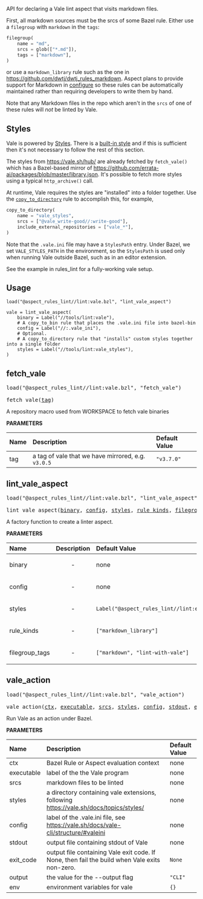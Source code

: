 <!-- Generated with Stardoc: http://skydoc.bazel.build -->

API for declaring a Vale lint aspect that visits markdown files.

First, all markdown sources must be the srcs of some Bazel rule.
Either use a `filegroup` with `markdown` in the `tags`:

```python
filegroup(
    name = "md",
    srcs = glob(["*.md"]),
    tags = ["markdown"],
)
```

or use a `markdown_library` rule such as the one in <https://github.com/dwtj/dwtj_rules_markdown>.
Aspect plans to provide support for Markdown in [configure]() so these rules can be automatically
maintained rather than requiring developers to write them by hand.

Note that any Markdown files in the repo which aren't in the `srcs` of one of these rules will *not*
be linted by Vale.

## Styles

Vale is powered by [Styles](https://vale.sh/docs/vale-cli/structure/#styles).
There is a [built-in style](https://vale.sh/docs/topics/styles/#built-in-style) and if this is
sufficient then it's not necessary to follow the rest of this section.

The styles from https://vale.sh/hub/ are already fetched by `fetch_vale()` which has a Bazel-based
mirror of https://github.com/errata-ai/packages/blob/master/library.json.
It's possible to fetch more styles using a typical `http_archive()` call.

At runtime, Vale requires the styles are "installed" into a folder together.
Use the [`copy_to_directory`](https://docs.aspect.build/rulesets/aspect_bazel_lib/docs/copy_to_directory/)
rule to accomplish this, for example,

```python
copy_to_directory(
    name = "vale_styles",
    srcs = ["@vale_write-good//:write-good"],
    include_external_repositories = ["vale_*"],
)
```

Note that the `.vale.ini` file may have a `StylesPath` entry.
Under Bazel, we set `VALE_STYLES_PATH` in the environment, so the `StylesPath` is used
only when running Vale outside Bazel, such as in an editor extension.

See the example in rules_lint for a fully-working vale setup.

## Usage

```starlark
load("@aspect_rules_lint//lint:vale.bzl", "lint_vale_aspect")

vale = lint_vale_aspect(
    binary = Label("//tools/lint:vale"),
    # A copy_to_bin rule that places the .vale.ini file into bazel-bin
    config = Label("//:.vale_ini"),
    # Optional.
    # A copy_to_directory rule that "installs" custom styles together into a single folder
    styles = Label("//tools/lint:vale_styles"),
)
```

<a id="fetch_vale"></a>

## fetch_vale

<pre>
load("@aspect_rules_lint//lint:vale.bzl", "fetch_vale")

fetch_vale(<a href="#fetch_vale-tag">tag</a>)
</pre>

A repository macro used from WORKSPACE to fetch vale binaries

**PARAMETERS**


| Name  | Description | Default Value |
| :------------- | :------------- | :------------- |
| <a id="fetch_vale-tag"></a>tag |  a tag of vale that we have mirrored, e.g. `v3.0.5`   |  `"v3.7.0"` |


<a id="lint_vale_aspect"></a>

## lint_vale_aspect

<pre>
load("@aspect_rules_lint//lint:vale.bzl", "lint_vale_aspect")

lint_vale_aspect(<a href="#lint_vale_aspect-binary">binary</a>, <a href="#lint_vale_aspect-config">config</a>, <a href="#lint_vale_aspect-styles">styles</a>, <a href="#lint_vale_aspect-rule_kinds">rule_kinds</a>, <a href="#lint_vale_aspect-filegroup_tags">filegroup_tags</a>)
</pre>

A factory function to create a linter aspect.

**PARAMETERS**


| Name  | Description | Default Value |
| :------------- | :------------- | :------------- |
| <a id="lint_vale_aspect-binary"></a>binary |  <p align="center"> - </p>   |  none |
| <a id="lint_vale_aspect-config"></a>config |  <p align="center"> - </p>   |  none |
| <a id="lint_vale_aspect-styles"></a>styles |  <p align="center"> - </p>   |  `Label("@aspect_rules_lint//lint:empty_styles")` |
| <a id="lint_vale_aspect-rule_kinds"></a>rule_kinds |  <p align="center"> - </p>   |  `["markdown_library"]` |
| <a id="lint_vale_aspect-filegroup_tags"></a>filegroup_tags |  <p align="center"> - </p>   |  `["markdown", "lint-with-vale"]` |


<a id="vale_action"></a>

## vale_action

<pre>
load("@aspect_rules_lint//lint:vale.bzl", "vale_action")

vale_action(<a href="#vale_action-ctx">ctx</a>, <a href="#vale_action-executable">executable</a>, <a href="#vale_action-srcs">srcs</a>, <a href="#vale_action-styles">styles</a>, <a href="#vale_action-config">config</a>, <a href="#vale_action-stdout">stdout</a>, <a href="#vale_action-exit_code">exit_code</a>, <a href="#vale_action-output">output</a>, <a href="#vale_action-env">env</a>)
</pre>

Run Vale as an action under Bazel.

**PARAMETERS**


| Name  | Description | Default Value |
| :------------- | :------------- | :------------- |
| <a id="vale_action-ctx"></a>ctx |  Bazel Rule or Aspect evaluation context   |  none |
| <a id="vale_action-executable"></a>executable |  label of the the Vale program   |  none |
| <a id="vale_action-srcs"></a>srcs |  markdown files to be linted   |  none |
| <a id="vale_action-styles"></a>styles |  a directory containing vale extensions, following https://vale.sh/docs/topics/styles/   |  none |
| <a id="vale_action-config"></a>config |  label of the .vale.ini file, see https://vale.sh/docs/vale-cli/structure/#valeini   |  none |
| <a id="vale_action-stdout"></a>stdout |  output file containing stdout of Vale   |  none |
| <a id="vale_action-exit_code"></a>exit_code |  output file containing Vale exit code. If None, then fail the build when Vale exits non-zero.   |  `None` |
| <a id="vale_action-output"></a>output |  the value for the --output flag   |  `"CLI"` |
| <a id="vale_action-env"></a>env |  environment variables for vale   |  `{}` |



